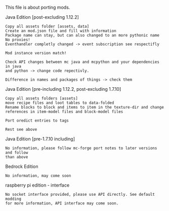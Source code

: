 This file is about porting mods.

Java Edition [post-excluding 1.12.2]

    Copy all assets folder [assets, data]
    Create an mod.json file and fill with information
    Package name can stay, but can also changed to an more pythonic name
    No proxies!
    Eventhandler completly changed -> event subscription see respectifly
    
    Mod instance version match!
    
    Check API changes between mc java and mcpython and your dependencies in java
    and python -> change code repectivly.
    
    Difference in names and packages of things -> check them
    
Java Edition [pre-including 1.12.2, post-excluding 1.7.10]

    Copy all assets folders [assets]
    move recipe files and loot tables to data-folded
    Rename blocks to block and items to item in the texture-dir and change
    references in item-model files and block-model files
    
    Port oredict entries to tags
    
    Rest see above
    
Java Edition [pre-1.7.10 including]

    No information, please follow mc-forge port notes to later versions and follow
    than above
    
Bedrock Edition

    No information, may come soon
    
raspberry pi edition - interface
    
    No socket interface provided, please use API directly. See default modding
    for more information, API interface may come soon.    